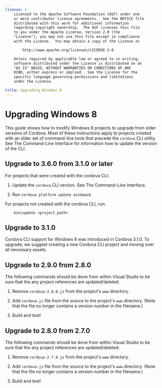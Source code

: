 ```yaml
---
license: >
    Licensed to the Apache Software Foundation (ASF) under one
    or more contributor license agreements.  See the NOTICE file
    distributed with this work for additional information
    regarding copyright ownership.  The ASF licenses this file
    to you under the Apache License, Version 2.0 (the
    "License"); you may not use this file except in compliance
    with the License.  You may obtain a copy of the License at

        http://www.apache.org/licenses/LICENSE-2.0

    Unless required by applicable law or agreed to in writing,
    software distributed under the License is distributed on an
    "AS IS" BASIS, WITHOUT WARRANTIES OR CONDITIONS OF ANY
    KIND, either express or implied.  See the License for the
    specific language governing permissions and limitations
    under the License.

title: Upgrading Windows 8
---
```


# Upgrading Windows 8

This guide shows how to modify Windows 8 projects to upgrade from older versions of Cordova.
Most of these instructions apply to projects created with an older set
of command-line tools that precede the `cordova` CLI utility. See The Command-Line Interface for information how to update the
version of the CLI.

## Upgrade to 3.6.0 from 3.1.0 or later

For projects that were created with the cordova CLI: 

1. Update the `cordova` CLI version. See The Command-Line Interface. 

2. Run `cordova platform update windows8`.
        
For projects not created with the cordova CLI, run:

        bin\update <project_path>

## Upgrade to 3.1.0

Cordova CLI support for Windows 8 was introduced in Cordova 3.1.0. To upgrade, we suggest creating a new Cordova CLI project and moving over all necessary assets.  

## Upgrade to 2.9.0 from 2.8.0

The following commands should be done from within Visual Studio to be sure that the any project references are updated/deleted.

1. Remove `cordova-2.8.0.js` from the project's `www` directory.

2. Add `cordova.js` file from the source to the project's `www` directory. (Note that the file no longer contains a version number in the filename.)

3. Build and test!

## Upgrade to 2.8.0 from 2.7.0

The following commands should be done from within Visual Studio to be sure that the any project references are updated/deleted.

1. Remove `cordova-2.7.0.js` from the project's `www` directory. 

2. Add `cordova.js` file from the source to the project's `www` directory. (Note that the file no longer contains a version number in the filename.)

3. Build and test!

